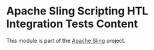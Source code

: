 # Apache Sling Scripting HTL Integration Tests Content

This module is part of the [Apache Sling](https://sling.apache.org) project.
